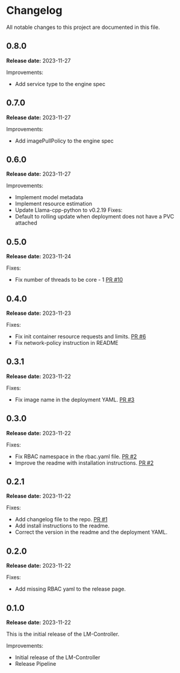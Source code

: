 # Changelog

All notable changes to this project are documented in this file.

## 0.8.0

**Release date:** 2023-11-27

Improvements:
- Add service type to the engine spec

## 0.7.0

**Release date:** 2023-11-27

Improvements:
- Add imagePullPolicy to the engine spec

## 0.6.0

**Release date:** 2023-11-27

Improvements:
- Implement model metadata 
- Implement resource estimation
- Update Llama-cpp-python to v0.2.19
Fixes:
- Default to rolling update when deployment does not have a PVC attached

## 0.5.0

**Release date:** 2023-11-24

Fixes:
- Fix number of threads to be core - 1 [PR #10](https://github.com/weave-ai/lm-controller/pull/10)

## 0.4.0

**Release date:** 2023-11-23

Fixes:
- Fix init container resource requests and limits. [PR #6](https://github.com/weave-ai/lm-controller/pull/6)
- Fix network-policy instruction in README

## 0.3.1

**Release date:** 2023-11-22

Fixes:
- Fix image name in the deployment YAML. [PR #3](https://github.com/weave-ai/lm-controller/pull/3)

## 0.3.0

**Release date:** 2023-11-22

Fixes:
- Fix RBAC namespace in the rbac.yaml file. [PR #2](https://github.com/weave-ai/lm-controller/pull/2)
- Improve the readme with installation instructions. [PR #2](https://github.com/weave-ai/lm-controller/pull/2)

## 0.2.1

**Release date:** 2023-11-22

Fixes:
- Add changelog file to the repo. [PR #1](https://github.com/weave-ai/lm-controller/pull/1)
- Add install instructions to the readme.
- Correct the version in the readme and the deployment YAML.

## 0.2.0

**Release date:** 2023-11-22

Fixes:
- Add missing RBAC yaml to the release page. 

## 0.1.0

**Release date:** 2023-11-22

This is the initial release of the LM-Controller.

Improvements:
- Initial release of the LM-Controller
- Release Pipeline
